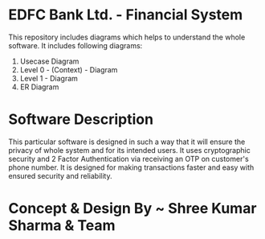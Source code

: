 # EDFC Bank Ltd. - Financial System 

This repository includes diagrams which helps to understand the whole software.
It includes following diagrams:
1.  Usecase Diagram
2.  Level 0 - (Context) - Diagram
3.  Level 1 - Diagram
4.  ER Diagram


# Software Description
This particular software is designed in such a way that it will ensure the privacy of whole system and for its intended users.
It uses cryptographic security and 2 Factor Authentication via receiving an OTP on customer's phone number.
It is designed for making transactions faster and easy with ensured security and reliability. 

# Concept & Design By ~ Shree Kumar Sharma & Team
